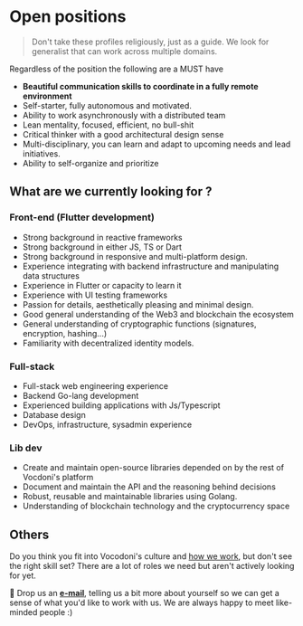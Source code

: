 # Open positions

> Don't take these profiles religiously, just as a guide. We look for generalist that can work across multiple domains.

Regardless of the position the following are a MUST have

- **Beautiful communication skills to coordinate in a fully remote environment**
- Self-starter, fully autonomous and motivated.
- Ability to work asynchronously with a distributed team
- Lean mentality, focused, efficient, no bull-shit
- Critical thinker with a good architectural design sense
- Multi-disciplinary, you can learn and adapt to upcoming needs and lead initiatives.
- Ability to self-organize and prioritize

## What are we currently looking for ?

### Front-end (Flutter development)

- Strong background in reactive frameworks
- Strong background in either JS, TS or Dart
- Strong background in responsive and multi-platform design.
- Experience integrating with backend infrastructure and manipulating data structures
- Experience in Flutter or capacity to learn it
- Experience with UI testing frameworks
- Passion for details, aesthetically pleasing and minimal design.
- Good general understanding of the Web3 and blockchain the ecosystem
- General understanding of cryptographic functions (signatures, encryption, hashing...)
- Familiarity with decentralized identity models.

### Full-stack
  
- Full-stack web engineering experience
- Backend Go-lang development
- Experienced building applications with Js/Typescript
- Database design
- DevOps, infrastructure, sysadmin experience

### Lib dev

- Create and maintain open-source libraries depended on by the rest of Vocdoni's platform
- Document and maintain the API and the reasoning behind decisions
- Robust, reusable and maintainable libraries using Golang.
- Understanding of blockchain technology and the cryptocurrency space

## Others

Do you think you fit into Vocodoni's culture and [how we work](about-us/how-we-work.md), but don't see the right skill set?
There are a lot of roles we need but aren't actively looking for yet.

📨 Drop us an **[e-mail](mailto:hello@vocdoni.io)**, telling us a bit more about yourself so we can get a sense of what you'd like to work with us. We are always happy to meet like-minded people :)
